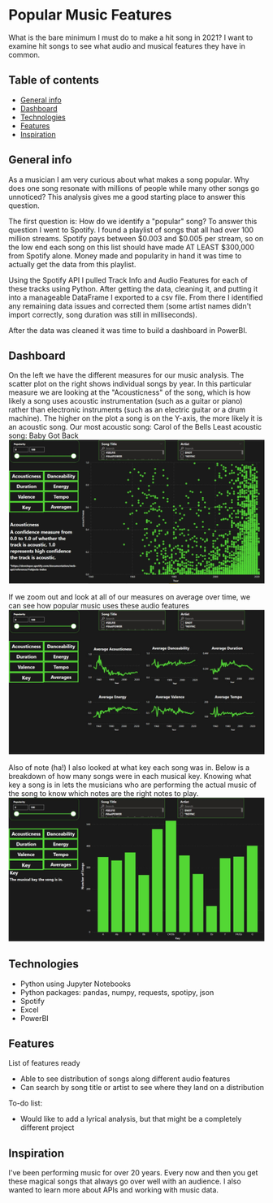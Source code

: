 # Popular Music Features
What is the bare minimum I must do to make a hit song in 2021? I want to examine hit songs to see what audio and musical features they have in common. 

## Table of contents
* [General info](#general-info)
* [Dashboard](#dashboard)
* [Technologies](#technologies)
* [Features](#features)
* [Inspiration](#inspiration)


## General info
As a musician I am very curious about what makes a song popular. 
Why does one song resonate with millions of people while many other songs go unnoticed? 
This analysis gives me a good starting place to answer this question.

The first question is: How do we identify a "popular" song? To answer this question I went to Spotify. I found a playlist of songs that all had over 100 million streams. 
Spotify pays between $0.003 and $0.005 per stream, so on the low end each song on this list should have made AT LEAST $300,000 from Spotify alone. 
Money made and popularity in hand it was time to actually get the data from this playlist.

Using the Spotify API I pulled Track Info and Audio Features for each of these tracks using Python. After getting the data, cleaning it, and putting it into a manageable DataFrame I exported to a csv file. 
From there I identified any remaining data issues and corrected them (some artist names didn't import correctly, song duration was still in milliseconds). 

After the data was cleaned it was time to build a dashboard in PowerBI.


## Dashboard
On the left we have the different measures for our music analysis. The scatter plot on the right shows individual songs by year. In this particular measure we are looking at the "Acousticness" of the song, which is how likely a song uses acoustic instrumentation (such as a guitar or piano) rather than electronic instruments (such as an electric guitar or a drum machine). 
The higher on the plot a song is on the Y-axis, the more likely it is an acoustic song. 
Our most acoustic song: Carol of the Bells 
Least acoustic song: Baby Got Back
![Acousticness](./screenshots/acousticness.jpg)

If we zoom out and look at all of our measures on average over time, we can see how popular music uses these audio features
![Averages](./screenshots/averages.jpg)

Also of note (ha!) I also looked at what key each song was in. Below is a breakdown of how many songs were in each musical key. 
Knowing what key a song is in lets the musicians who are performing the actual music of the song to know which notes are the right notes to play. 
![Key](./screenshots/key.jpg)

## Technologies
* Python using Jupyter Notebooks
* Python packages: pandas, numpy, requests, spotipy, json
* Spotify
* Excel
* PowerBI


## Features
List of features ready 
* Able to see distribution of songs along different audio features
* Can search by song title or artist to see where they land on a distribution


To-do list:
* Would like to add a lyrical analysis, but that might be a completely different project


## Inspiration
I've been performing music for over 20 years. Every now and then you get these magical songs that always go over well with an audience. I also wanted to learn more about APIs and working with music data.  

